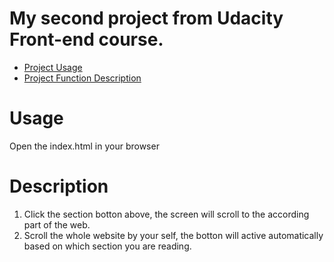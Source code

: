 # My second project from Udacity Front-end course.

- [Project Usage](#usage)
- [Project Function Description](#usage)

# Usage

Open the index.html in your browser

# Description

1. Click the section botton above, the screen will scroll to the according part of the web.
2. Scroll the whole website by your self, the botton will active automatically based on which section you are reading.

